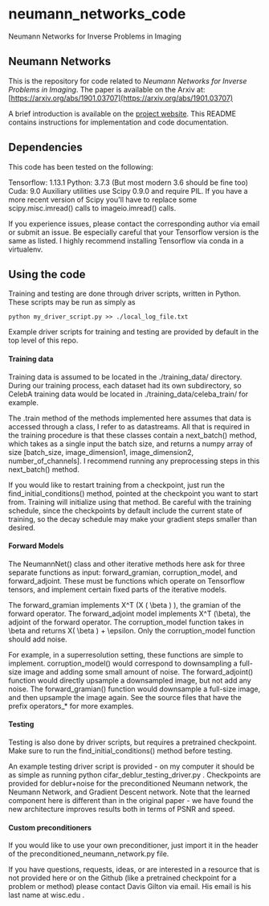 # neumann_networks_code
Neumann Networks for Inverse Problems in Imaging

## Neumann Networks

This is the repository for code related to *Neumann Networks for Inverse Problems in Imaging*.
The paper is available on the Arxiv at: [https://arxiv.org/abs/1901.03707](https://arxiv.org/abs/1901.03707)

A brief introduction is available on the [project website](https://dgilton.github.io/neumann_networks/).
This README contains instructions for implementation and code documentation.

## Dependencies
This code has been tested on the following:

Tensorflow: 1.13.1
Python: 3.7.3 (But most modern 3.6 should be fine too)
Cuda: 9.0
Auxiliary utilities use Scipy 0.9.0 and require PIL. If you have a more recent version of
Scipy you'll have to replace some scipy.misc.imread() calls to imageio.imread() calls.

If you experience issues, please contact the corresponding author via email or submit an issue.
Be especially careful that your Tensorflow version is the same as listed.
I highly recommend installing Tensorflow via conda in a virtualenv.

## Using the code

Training and testing are done through driver scripts, written in Python. These scripts
may be run as simply as
```
python my_driver_script.py >> ./local_log_file.txt
```
Example driver scripts for training and testing are provided by default in the top
level of this repo.

#### Training data
Training data is assumed to be located in the ./training_data/ directory. During our 
training process, each dataset had its own subdirectory, so CelebA training data would be 
located in ./training_data/celeba_train/ for example.  

The .train method of the methods implemented here assumes that data is accessed through a 
class, I refer to as datastreams.
All that is required in the training procedure is that these classes contain a next_batch()
method, which takes as a single input the batch size, and returns a numpy array of size 
[batch_size, image_dimension1, image_dimension2, number_of_channels]. I recommend running any
preprocessing steps in this next_batch() method.

If you would like to restart training from a checkpoint, just run the find_initial_conditions() 
method, pointed at the checkpoint you want to start from. Training will initialize using that
method. Be careful with the training schedule, since the checkpoints by default include the current 
state of training, so the decay schedule may make your gradient steps smaller than desired.

#### Forward Models
The NeumannNet() class and other iterative methods here ask for three separate functions as 
input: forward_gramian, corruption_model, and forward_adjoint. These must be functions which 
operate on Tensorflow tensors, and implement certain fixed parts of the iterative models.

The forward_gramian implements X^T (X ( \beta ) ), the gramian of the forward operator. The 
forward_adjoint model implements X^T (\beta), the adjoint of the forward operator. The 
corruption_model function takes in \beta and returns X( \beta ) + \epsilon. Only the corruption_model 
function should add noise.

For example, in a superresolution setting, these functions are simple to implement. 
corruption_model() would correspond to downsampling a full-size image and adding some small amount
of noise. The forward_adjoint() function would directly upsample a downsampled image, but not add any noise.
The forward_gramian() function would downsample a full-size image, and then upsample the image again.
See the source files that have the prefix operators_* for more examples.

#### Testing
Testing is also done by driver scripts, but requires a pretrained checkpoint. Make sure to run
the find_initial_conditions() method before testing.

An example testing driver script is provided - on my computer it should be as simple as running 
python cifar_deblur_testing_driver.py . Checkpoints are provided for deblur+noise for the 
preconditioned Neumann network, the Neumann Network, and Gradient Descent network. Note that 
the learned component here is different than in the original paper - we have found the new architecture
improves results both in terms of PSNR and speed.

#### Custom preconditioners
If you would like to use your own preconditioner, just import it in the header of the 
preconditioned_neumann_network.py file.

If you have questions, requests, ideas, or are interested in a resource that is not provided
here or on the Github (like a pretrained checkpoint for a problem or method) please contact
Davis Gilton via email. His email is his last name at wisc.edu .
